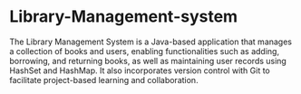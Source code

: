 # Library-Management-system
The Library Management System is a Java-based application that manages a collection of books and users, enabling functionalities such as adding, borrowing, and returning books, as well as maintaining user records using HashSet and HashMap. It also incorporates version control with Git to facilitate project-based learning and collaboration.
